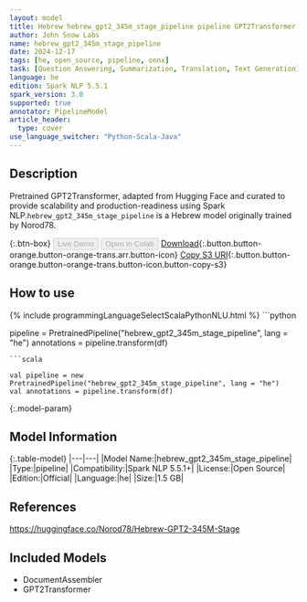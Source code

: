 ```yaml
---
layout: model
title: Hebrew hebrew_gpt2_345m_stage_pipeline pipeline GPT2Transformer from Norod78
author: John Snow Labs
name: hebrew_gpt2_345m_stage_pipeline
date: 2024-12-17
tags: [he, open_source, pipeline, onnx]
task: [Question Answering, Summarization, Translation, Text Generation]
language: he
edition: Spark NLP 5.5.1
spark_version: 3.0
supported: true
annotator: PipelineModel
article_header:
  type: cover
use_language_switcher: "Python-Scala-Java"
---
```


## Description

Pretrained GPT2Transformer, adapted from Hugging Face and curated to provide scalability and production-readiness using Spark NLP.`hebrew_gpt2_345m_stage_pipeline` is a Hebrew model originally trained by Norod78.

{:.btn-box}
<button class="button button-orange" disabled>Live Demo</button>
<button class="button button-orange" disabled>Open in Colab</button>
[Download](https://s3.amazonaws.com/auxdata.johnsnowlabs.com/public/models/hebrew_gpt2_345m_stage_pipeline_he_5.5.1_3.0_1734394101847.zip){:.button.button-orange.button-orange-trans.arr.button-icon}
[Copy S3 URI](s3://auxdata.johnsnowlabs.com/public/models/hebrew_gpt2_345m_stage_pipeline_he_5.5.1_3.0_1734394101847.zip){:.button.button-orange.button-orange-trans.button-icon.button-copy-s3}

## How to use



<div class="tabs-box" markdown="1">
{% include programmingLanguageSelectScalaPythonNLU.html %}
```python

pipeline = PretrainedPipeline("hebrew_gpt2_345m_stage_pipeline", lang = "he")
annotations =  pipeline.transform(df)   

```
```scala

val pipeline = new PretrainedPipeline("hebrew_gpt2_345m_stage_pipeline", lang = "he")
val annotations = pipeline.transform(df)

```
</div>

{:.model-param}
## Model Information

{:.table-model}
|---|---|
|Model Name:|hebrew_gpt2_345m_stage_pipeline|
|Type:|pipeline|
|Compatibility:|Spark NLP 5.5.1+|
|License:|Open Source|
|Edition:|Official|
|Language:|he|
|Size:|1.5 GB|

## References

https://huggingface.co/Norod78/Hebrew-GPT2-345M-Stage

## Included Models

- DocumentAssembler
- GPT2Transformer
